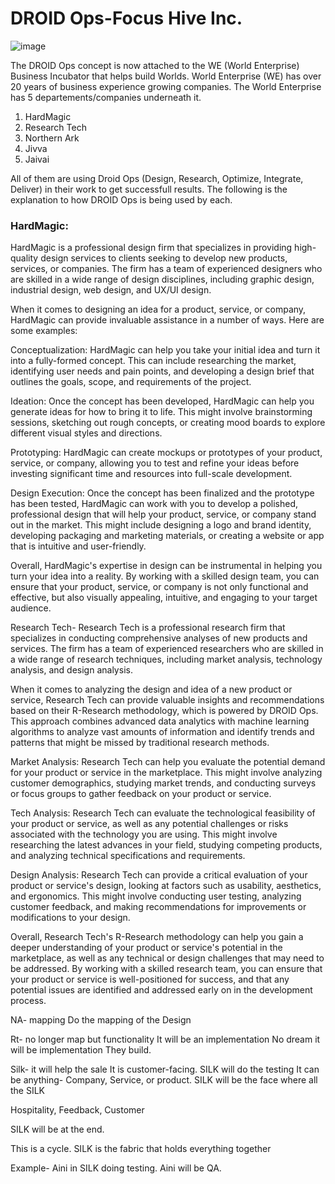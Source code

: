 # DROID Ops-Focus Hive Inc.


![image](https://user-images.githubusercontent.com/111142573/229425715-f2c2bc2f-d909-4e2b-8a10-a073e20532ae.png)

The DROID Ops concept is now attached to the WE (World Enterprise) 
Business Incubator that helps build Worlds. World Enterprise (WE) has over 20 years of business experience growing companies. 
The World Enterprise has 5 departements/companies underneath it.
1. HardMagic
2. Research Tech
3. Northern Ark 
4. Jivva
5. Jaivai 

All of them are using Droid Ops (Design, Research, Optimize, Integrate, Deliver) in their work to get successfull results. The following is the explanation to how DROID Ops is being used by each.

### HardMagic: 
HardMagic is a professional design firm that specializes in providing high-quality design services to clients seeking to develop new products, services, or companies. The firm has a team of experienced designers who are skilled in a wide range of design disciplines, including graphic design, industrial design, web design, and UX/UI design.

When it comes to designing an idea for a product, service, or company, HardMagic can provide invaluable assistance in a number of ways. Here are some examples:

Conceptualization: HardMagic can help you take your initial idea and turn it into a fully-formed concept. This can include researching the market, identifying user needs and pain points, and developing a design brief that outlines the goals, scope, and requirements of the project.

Ideation: Once the concept has been developed, HardMagic can help you generate ideas for how to bring it to life. This might involve brainstorming sessions, sketching out rough concepts, or creating mood boards to explore different visual styles and directions.

Prototyping: HardMagic can create mockups or prototypes of your product, service, or company, allowing you to test and refine your ideas before investing significant time and resources into full-scale development.

Design Execution: Once the concept has been finalized and the prototype has been tested, HardMagic can work with you to develop a polished, professional design that will help your product, service, or company stand out in the market. This might include designing a logo and brand identity, developing packaging and marketing materials, or creating a website or app that is intuitive and user-friendly.

Overall, HardMagic's expertise in design can be instrumental in helping you turn your idea into a reality. By working with a skilled design team, you can ensure that your product, service, or company is not only functional and effective, but also visually appealing, intuitive, and engaging to your target audience.

Research Tech-
Research Tech is a professional research firm that specializes in conducting comprehensive analyses of new products and services. The firm has a team of experienced researchers who are skilled in a wide range of research techniques, including market analysis, technology analysis, and design analysis.

When it comes to analyzing the design and idea of a new product or service, Research Tech can provide valuable insights and recommendations based on their R-Research methodology, which is powered by DROID Ops. This approach combines advanced data analytics with machine learning algorithms to analyze vast amounts of information and identify trends and patterns that might be missed by traditional research methods.

Market Analysis: Research Tech can help you evaluate the potential demand for your product or service in the marketplace. This might involve analyzing customer demographics, studying market trends, and conducting surveys or focus groups to gather feedback on your product or service.

Tech Analysis: Research Tech can evaluate the technological feasibility of your product or service, as well as any potential challenges or risks associated with the technology you are using. This might involve researching the latest advances in your field, studying competing products, and analyzing technical specifications and requirements.

Design Analysis: Research Tech can provide a critical evaluation of your product or service's design, looking at factors such as usability, aesthetics, and ergonomics. This might involve conducting user testing, analyzing customer feedback, and making recommendations for improvements or modifications to your design.

Overall, Research Tech's R-Research methodology can help you gain a deeper understanding of your product or service's potential in the marketplace, as well as any technical or design challenges that may need to be addressed. By working with a skilled research team, you can ensure that your product or service is well-positioned for success, and that any potential issues are identified and addressed early on in the development process.

NA- mapping
Do the mapping of the Design

Rt- no longer map but functionality 
It will be an implementation 
No dream it will be implementation 
They build.


Silk- it will help the sale
It is customer-facing. 
SILK will do the testing
It can be anything- Company, Service, or product.
SILK will be the face where all the 
SILK 

Hospitality, Feedback, Customer

SILK will be at the end.

This is a cycle.
SILK is the fabric that holds everything together

Example- Aini in SILK doing testing. Aini will be QA. 
